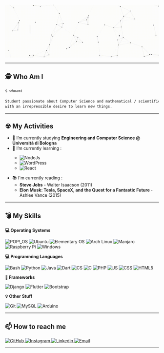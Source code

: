 <a href="https://alessandromazzoli.codes"><img src="https://github.com/alemazzo/alemazzo/blob/main/cutted.gif" alt="presentation"/></a>


<!--![image](https://github.com/alemazzo/alemazzo/blob/main/presentation.gif)-->

----

## 🕵 Who Am I

  ```bash
  $ whoami
  
  Student passionate about Computer Science and mathematical / scientific subjects 
  with an irrepressible desire to learn new things. 
  ```
  
---

## ☢ My Activities

- 🔭 I’m currently studying **Engineering and Computer Science @ Università di Bologna**
- 🌱 I’m currently learning : <p>
  <ul>
  <li>  <img alt="NodeJs" src="https://img.shields.io/badge/-NodeJS-339933?style=for-the-badge&logo=node.js&logoColor=white" /> </li>
  <li>  <img alt="WordPress" src="https://img.shields.io/badge/-WordPress-21759B?style=for-the-badge&logo=wordpress&logoColor=white" /> </li>
  <li>  <img alt="React" src="https://img.shields.io/badge/-React-61DAFB?style=for-the-badge&logo=react&logoColor=black" /> </li>
  </ul>
  </p>
- 📚 I'm currently reading : 
  <ul>
    <li> <b>Steve Jobs</b> - Walter Isaacson (2011)</li>
  <li> <b>Elon Musk: Tesla, SpaceX, and the Quest for a Fantastic Future </b> - Ashlee Vance (2015) </li>
  </ul>
  

----

## 💣 My Skills

  
  <b> 💻 Operating Systems </b> <br> 
  <p>
  <img alt="POP!_OS" src="https://img.shields.io/badge/-Pop!_os-FCC624?style=for-the-badge&logo=pop!_os&logoColor=black" />
  <img alt="Ubuntu" src="https://img.shields.io/badge/-Ubuntu-E95420?style=for-the-badge&logo=ubuntu&logoColor=white" />
  <img alt="Elementary OS" src="https://img.shields.io/badge/-Elementary-64BAFF?style=for-the-badge&logo=elementary&logoColor=black" />
  <img alt="Arch Linux" src="https://img.shields.io/badge/-Arch Linux-1793D1?style=for-the-badge&logo=arch-linux&logoColor=white" />
  <img alt="Manjaro" src="https://img.shields.io/badge/-Manjaro-35BF5C?style=for-the-badge&logo=manjaro&logoColor=white" />
  <img alt="Raspberry Pi" src="https://img.shields.io/badge/-Raspberry Pi-C51A4A?style=for-the-badge&logo=raspberry-pi&logoColor=white" />
  <img alt="Windows" src="https://img.shields.io/badge/-Winzoz-0078D6?style=for-the-badge&logo=windows&logoColor=white" />
  </p>
  
  <b> 💻 Programming Languages </b> <br>
  <p>
    <img alt="Bash" src="https://img.shields.io/badge/-Bash-4EAA25?style=for-the-badge&logo=gnu-bash&logoColor=white" />
    <img alt="Python" src="https://img.shields.io/badge/-Python-3776AB?style=for-the-badge&logo=python&logoColor=white" />
    <img alt="Java" src="https://img.shields.io/badge/-Java-007396?style=for-the-badge&logo=java&logoColor=white" />
    <img alt="Dart" src="https://img.shields.io/badge/-Dart-0175C2?style=for-the-badge&logo=dart&logoColor=white" />
    <img alt="CS" src="https://img.shields.io/badge/-C %23-239120?style=for-the-badge&logo=c-sharp&logoColor=white" />
    <img alt="C" src="https://img.shields.io/badge/-Ansi C-A8B9CC?style=for-the-badge&logo=c&logoColor=black" />
    <img alt="PHP" src="https://img.shields.io/badge/-PHP-777BB4?style=for-the-badge&logo=php&logoColor=black" />
    <img alt="JS" src="https://img.shields.io/badge/-JavaScript-F7DF1E?style=for-the-badge&logo=javascript&logoColor=white" />
    <img alt="CSS" src="https://img.shields.io/badge/-CSS-1572B6?style=for-the-badge&logo=css3&logoColor=white" />  
    <img alt="HTML5" src="https://img.shields.io/badge/-HTML5-E34F26?style=for-the-badge&logo=html5&logoColor=white" />
  </p>
  
  <b> 🔮 Frameworks </b> <br>
  <p>
    <img alt="Django" src="https://img.shields.io/badge/-Django-092E20?style=for-the-badge&logo=django&logoColor=white" />
    <img alt="Flutter" src="https://img.shields.io/badge/-Flutter-02569B?style=for-the-badge&logo=flutter&logoColor=white" />
    <img alt="Bootstrap" src="https://img.shields.io/badge/-Bootstrap-563D7C?style=for-the-badge&logo=bootstrap&logoColor=white" />
  </p>
  
  <b> 💡 Other Stuff </b> <br>
  <p>
    <img alt="Git" src="https://img.shields.io/badge/-Git-F05032?style=for-the-badge&logo=Git&logoColor=white" />
    <img alt="MySQL" src="https://img.shields.io/badge/-MySQL-4479A1?style=for-the-badge&logo=mysql&logoColor=white" />  
    <img alt="Arduino" src="https://img.shields.io/badge/-Arduino-00979D?style=for-the-badge&logo=Arduino&logoColor=white" />
  </p>


----

## 📫 How to reach me
<p>
  <a href="https://github.com/alemazzo">
    <img alt="GitHub" src="https://img.shields.io/badge/-Github-181717?style=for-the-badge&logo=github&logoColor=white" />
  </a> 
  <a href="https://www.instagram.com/alessandro.py/">
    <img alt="Instagram" src="https://img.shields.io/badge/-Instagram-E4405F?style=for-the-badge&logo=instagram&logoColor=white" />
  </a> 
  <a href="https://www.linkedin.com/in/alessandro-mazzoli-009868140/">
    <img alt="Linkedin" src="https://img.shields.io/badge/-Linkedin-0077B5?style=for-the-badge&logo=linkedin&logoColor=white" />
  </a> 
  <a href="mailto:developer.alessandro.mazzoli@gmail.com">
    <img alt="Email" src="https://img.shields.io/badge/-Email-D14836?style=for-the-badge&logo=gmail&logoColor=white" />
  </a>  
  
</p>

----
<!--
## 💫 Useless Section

![image](https://github.com/alemazzo/alemazzo/blob/main/dino.gif)


Here are some ideas to get you started:

- 🔭 I’m currently working on ...
- 🌱 I’m currently learning ...
- 👯 I’m looking to collaborate on ...
- 🤔 I’m looking for help with ...
- 💬 Ask me about ...
- 📫 How to reach me: ...
- 😄 Pronouns: ...
- ⚡ Fun fact: ...
-->
